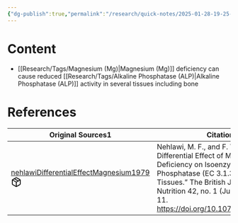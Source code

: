```yaml
---
{"dg-publish":true,"permalink":"/research/quick-notes/2025-01-28-19-25-24/","updated":"2025-01-28T19:26:21-05:00"}
---
```


# Content
- [[Research/Tags/Magnesium (Mg)\|Magnesium (Mg)]] deficiency can cause reduced [[Research/Tags/Alkaline Phosphatase (ALP)\|Alkaline Phosphatase (ALP)]] activity in several tissues including bone
# References
<div><table class="dataview table-view-table"><thead class="table-view-thead"><tr class="table-view-tr-header"><th class="table-view-th"><span>Original Sources</span><span class="dataview small-text">1</span></th><th class="table-view-th"><span>Citations</span></th></tr></thead><tbody class="table-view-tbody"><tr><td><span><a data-tooltip-position="top" aria-label="Research/Evidence Sources/nehlawiDifferentialEffectMagnesium1979.md" data-href="Research/Evidence Sources/nehlawiDifferentialEffectMagnesium1979.md" href="Research/Evidence Sources/nehlawiDifferentialEffectMagnesium1979.md" class="internal-link" target="_blank" rel="noopener nofollow" fileclass-name="Research Links">nehlawiDifferentialEffectMagnesium1979</a><a class="metadata-menu fileclass-icon"><svg xmlns="http://www.w3.org/2000/svg" width="24" height="24" viewBox="0 0 24 24" fill="none" stroke="currentColor" stroke-width="2" stroke-linecap="round" stroke-linejoin="round" class="svg-icon lucide-package"><path d="m7.5 4.27 9 5.15"></path><path d="M21 8a2 2 0 0 0-1-1.73l-7-4a2 2 0 0 0-2 0l-7 4A2 2 0 0 0 3 8v8a2 2 0 0 0 1 1.73l7 4a2 2 0 0 0 2 0l7-4A2 2 0 0 0 21 16Z"></path><path d="m3.3 7 8.7 5 8.7-5"></path><path d="M12 22V12"></path></svg></a></span></td><td><span>Nehlawi, M. F., and F. W. Heaton. “The Differential Effect of Magnesium Deficiency on Isoenzymes of Alkaline Phosphatase (EC 3.1.3.1) in Rat Tissues.” The British Journal of Nutrition 42, no. 1 (July 1979): 105–11. <a rel="noopener nofollow" class="external-link" href="https://doi.org/10.1079/bjn19790094" target="_blank">https://doi.org/10.1079/bjn19790094</a>.</span></td></tr></tbody></table></div>

